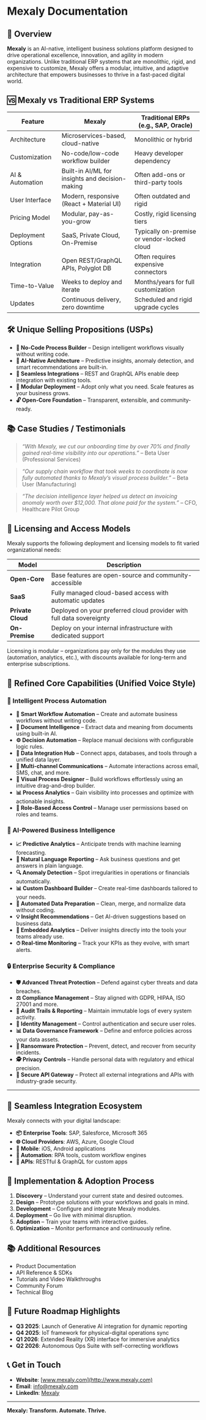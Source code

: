 # Mexaly Documentation

## 📌 Overview

**Mexaly** is an AI-native, intelligent business solutions platform designed to drive operational excellence, innovation, and agility in modern organizations. Unlike traditional ERP systems that are monolithic, rigid, and expensive to customize, Mexaly offers a modular, intuitive, and adaptive architecture that empowers businesses to thrive in a fast-paced digital world.

## 🆚 Mexaly vs Traditional ERP Systems

| Feature            | Mexaly                                          | Traditional ERPs (e.g., SAP, Oracle)        |
| ------------------ | ----------------------------------------------- | ------------------------------------------- |
| Architecture       | Microservices-based, cloud-native               | Monolithic or hybrid                        |
| Customization      | No-code/low-code workflow builder               | Heavy developer dependency                  |
| AI & Automation    | Built-in AI/ML for insights and decision-making | Often add-ons or third-party tools          |
| User Interface     | Modern, responsive (React + Material UI)        | Often outdated and rigid                    |
| Pricing Model      | Modular, pay-as-you-grow                        | Costly, rigid licensing tiers               |
| Deployment Options | SaaS, Private Cloud, On-Premise                 | Typically on-premise or vendor-locked cloud |
| Integration        | Open REST/GraphQL APIs, Polyglot DB             | Often requires expensive connectors         |
| Time-to-Value      | Weeks to deploy and iterate                     | Months/years for full customization         |
| Updates            | Continuous delivery, zero downtime              | Scheduled and rigid upgrade cycles          |

## 🛠 Unique Selling Propositions (USPs)

* **🎨 No-Code Process Builder** – Design intelligent workflows visually without writing code.
* **🧠 AI-Native Architecture** – Predictive insights, anomaly detection, and smart recommendations are built-in.
* **🔌 Seamless Integrations** – REST and GraphQL APIs enable deep integration with existing tools.
* **🔄 Modular Deployment** – Adopt only what you need. Scale features as your business grows.
* **🔓 Open-Core Foundation** – Transparent, extensible, and community-ready.

## 📚 Case Studies / Testimonials

> *“With Mexaly, we cut our onboarding time by over 70% and finally gained real-time visibility into our operations.”*  – Beta User (Professional Services)

> *“Our supply chain workflow that took weeks to coordinate is now fully automated thanks to Mexaly’s visual process builder.”* – Beta User (Manufacturing)

> *“The decision intelligence layer helped us detect an invoicing anomaly worth over \$12,000. That alone paid for the system.”* – CFO, Healthcare Pilot Group

## 🔐 Licensing and Access Models

Mexaly supports the following deployment and licensing models to fit varied organizational needs:

| Model             | Description                                                          |
| ----------------- | -------------------------------------------------------------------- |
| **Open-Core**     | Base features are open-source and community-accessible               |
| **SaaS**          | Fully managed cloud-based access with automatic updates              |
| **Private Cloud** | Deployed on your preferred cloud provider with full data sovereignty |
| **On-Premise**    | Deploy on your internal infrastructure with dedicated support        |

Licensing is modular – organizations pay only for the modules they use (automation, analytics, etc.), with discounts available for long-term and enterprise subscriptions.

## 🔄 Refined Core Capabilities (Unified Voice Style)

### 🚀 Intelligent Process Automation

* **🔄 Smart Workflow Automation** – Create and automate business workflows without writing code.
* **📄 Document Intelligence** – Extract data and meaning from documents using built-in AI.
* **⚙️ Decision Automation** – Replace manual decisions with configurable logic rules.
* **🔌 Data Integration Hub** – Connect apps, databases, and tools through a unified data layer.
* **📱 Multi-channel Communications** – Automate interactions across email, SMS, chat, and more.
* **🎨 Visual Process Designer** – Build workflows effortlessly using an intuitive drag-and-drop builder.
* **📊 Process Analytics** – Gain visibility into processes and optimize with actionable insights.
* **🔑 Role-Based Access Control** – Manage user permissions based on roles and teams.

### 🧠 AI-Powered Business Intelligence

* **📈 Predictive Analytics** – Anticipate trends with machine learning forecasting.
* **💬 Natural Language Reporting** – Ask business questions and get answers in plain language.
* **🔍 Anomaly Detection** – Spot irregularities in operations or financials automatically.
* **📊 Custom Dashboard Builder** – Create real-time dashboards tailored to your needs.
* **🧹 Automated Data Preparation** – Clean, merge, and normalize data without coding.
* **💡 Insight Recommendations** – Get AI-driven suggestions based on business data.
* **📲 Embedded Analytics** – Deliver insights directly into the tools your teams already use.
* **⏱ Real-time Monitoring** – Track your KPIs as they evolve, with smart alerts.

### 🔒 Enterprise Security & Compliance

* **🛡️ Advanced Threat Protection** – Defend against cyber threats and data breaches.
* **⚖️ Compliance Management** – Stay aligned with GDPR, HIPAA, ISO 27001 and more.
* **📝 Audit Trails & Reporting** – Maintain immutable logs of every system activity.
* **👤 Identity Management** – Control authentication and secure user roles.
* **📊 Data Governance Framework** – Define and enforce policies across your data assets.
* **🔐 Ransomware Protection** – Prevent, detect, and recover from security incidents.
* **🕵️ Privacy Controls** – Handle personal data with regulatory and ethical precision.
* **🌉 Secure API Gateway** – Protect all external integrations and APIs with industry-grade security.

---

## 🔄 Seamless Integration Ecosystem

Mexaly connects with your digital landscape:

* **📦 Enterprise Tools**: SAP, Salesforce, Microsoft 365
* **🌐 Cloud Providers**: AWS, Azure, Google Cloud
* **📱 Mobile**: iOS, Android applications
* **🤖 Automation**: RPA tools, custom workflow engines
* **🧩 APIs**: RESTful & GraphQL for custom apps

## 🚀 Implementation & Adoption Process

1. **Discovery** – Understand your current state and desired outcomes.
2. **Design** – Prototype solutions with your workflows and goals in mind.
3. **Development** – Configure and integrate Mexaly modules.
4. **Deployment** – Go live with minimal disruption.
5. **Adoption** – Train your teams with interactive guides.
6. **Optimization** – Monitor performance and continuously refine.

## 📚 Additional Resources

* Product Documentation
* API Reference & SDKs
* Tutorials and Video Walkthroughs
* Community Forum
* Technical Blog

## 🌟 Future Roadmap Highlights

* **Q3 2025**: Launch of Generative AI integration for dynamic reporting
* **Q4 2025**: IoT framework for physical-digital operations sync
* **Q1 2026**: Extended Reality (XR) interface for immersive analytics
* **Q2 2026**: Autonomous Ops Suite with self-correcting workflows

## 📞 Get in Touch

* **Website**: [www.mexaly.com](http://www.mexaly.com)
* **Email**: [info@mexaly.com](mailto:info@mexaly.com)
* **LinkedIn**: [Mexaly](https://www.linkedin.com/company/mexaly)

---

**Mexaly: Transform. Automate. Thrive.**
